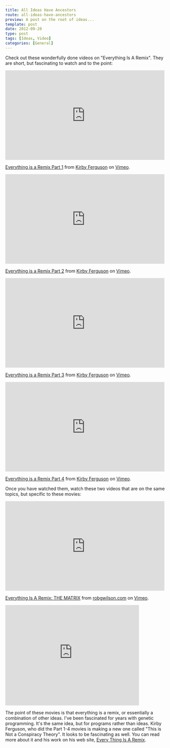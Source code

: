 ```yaml
---
title: All Ideas Have Ancestors
route: all-ideas-have-ancestors
preview: A post on the root of ideas...
template: post
date: 2012-09-20
type: post
tags: [Ideas, Video]
categories: [General]
---
```

Check out these wonderfully done videos on "Everything Is A Remix".  They are short, but fascinating to watch and to the point:

<p/>

<iframe src="http://player.vimeo.com/video/14912890" width="500" height="281" frameborder="0" webkitAllowFullScreen mozallowfullscreen allowFullScreen></iframe> <p><a href="http://vimeo.com/14912890">Everything is a Remix Part 1</a> from <a href="http://vimeo.com/kirbyferguson">Kirby Ferguson</a> on <a href="http://vimeo.com">Vimeo</a>.</p>

<iframe src="http://player.vimeo.com/video/19447662" width="500" height="281" frameborder="0" webkitAllowFullScreen mozallowfullscreen allowFullScreen></iframe> <p><a href="http://vimeo.com/19447662">Everything is a Remix Part 2</a> from <a href="http://vimeo.com/kirbyferguson">Kirby Ferguson</a> on <a href="http://vimeo.com">Vimeo</a>.</p>

<iframe src="http://player.vimeo.com/video/25380454" width="500" height="281" frameborder="0" webkitAllowFullScreen mozallowfullscreen allowFullScreen></iframe> <p><a href="http://vimeo.com/25380454">Everything is a Remix Part 3</a> from <a href="http://vimeo.com/kirbyferguson">Kirby Ferguson</a> on <a href="http://vimeo.com">Vimeo</a>.</p>

<iframe src="http://player.vimeo.com/video/36881035" width="500" height="281" frameborder="0" webkitAllowFullScreen mozallowfullscreen allowFullScreen></iframe> <p><a href="http://vimeo.com/36881035">Everything is a Remix Part 4</a> from <a href="http://vimeo.com/kirbyferguson">Kirby Ferguson</a> on <a href="http://vimeo.com">Vimeo</a>.</p>

<p/>

Once you have watched them, watch these two videos that are on the same topics, but specific to these movies:

<p/>

<iframe src="http://player.vimeo.com/video/29996808" width="500" height="281" frameborder="0" webkitAllowFullScreen mozallowfullscreen allowFullScreen></iframe> <p><a href="http://vimeo.com/29996808">Everything Is A Remix: THE MATRIX</a> from <a href="http://vimeo.com/robgwilson">robgwilson.com</a> on <a href="http://vimeo.com">Vimeo</a>.</p>


<iframe width="420" height="315" src="http://www.youtube.com/embed/Ns8bG9AbfwM" frameborder="0" allowfullscreen></iframe>

<p/>
<p/>

The point of these movies is that everything is a remix, or essentially a combination of other ideas.  I've been fascinated for years with genetic programming. It's the same idea, but for programs rather than ideas. Kirby Ferguson, who did the Part 1-4 movies is making a new one called "This is Not a Conspiracy Theory". It looks to be fascinating as well. You can read more about it and his work on his web site, [Every Thing Is A Remix](www.everythingisaremix.info).
